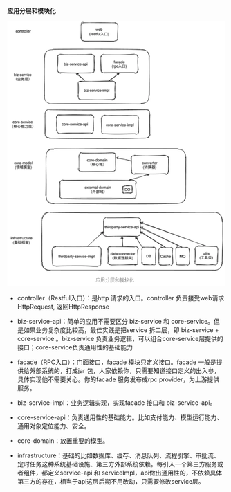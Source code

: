 

**应用分层和模块化**

![](./image/应用分层和模块化.png)



- controller（Restful入口）：是http 请求的入口。controller 负责接受web请求HttpRequest, 返回HttpResponse

- biz-service-api：简单的应用不需要区分 biz-service 和 core-service。但是如果业务复杂度比较高，最佳实践是把service 拆二层，即 biz-service + core-service 。biz-service 负责业务逻辑，可以组合core-service层提供的接口；core-service负责通用性的基础能力

- facade（RPC入口）：门面接口，facade 模块只定义接口。facade 一般是提供给外部系统的，打成jar 包，人家依赖你，只需要知道接口定义的出入参，具体实现他不需要关心。你的facade 服务发布成rpc provider，为上游提供服务。

- biz-service-impl：业务逻辑实现，实现facade 接口和 biz-service-api。

- core-service-api：负责通用性的基础能力。比如支付能力、模型运行能力、通用对象定位能力、安全。

- core-domain：放置重要的模型。

- infrastructure：基础的比如数据库、缓存、消息队列、流程引擎、审批流、定时任务这种系统基础设施、第三方外部系统依赖。每引入一个第三方服务或者组件，都定义service-api 和 serviceImpl，api做出通用性的，不依赖具体第三方的存在，相当于api这层后期不用改动，只需要修改service层。